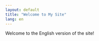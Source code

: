 ```yaml
---
layout: default
title: "Welcome to My Site"
lang: en
---
```

Welcome to the English version of the site!